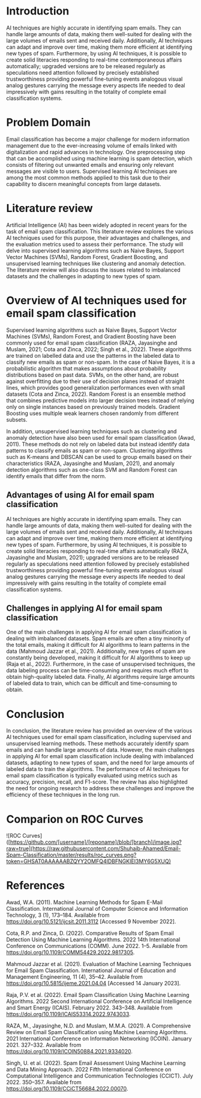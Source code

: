 # Introduction

AI techniques are highly accurate in identifying spam emails. They can handle large amounts of data, making them well-suited for dealing with the large volumes of emails sent and received daily. Additionally, AI techniques can adapt and improve over time, making them more efficient at identifying new types of spam. Furthermore, by using AI techniques, it is possible to create solid literacies responding to real-time contemporaneous affairs automatically; upgraded versions are to be released regularly as speculations need attention followed by precisely established trustworthiness providing powerful fine-tuning events analogous visual analog gestures carrying the message every aspects life needed to deal impressively with gains resulting in the totality of complete email classification systems.

# Problem Domain 

Email classification has become a major challenge for modern information management due to the ever-increasing volume of emails linked with digitalization and rapid advances in technology. One preprocessing step that can be accomplished using machine learning is spam detection, which consists of filtering out unwanted emails and ensuring only relevant messages are visible to users. Supervised learning AI techniques are among the most common methods applied to this task due to their capability to discern meaningful concepts from large datasets.

# Literature review

Artificial Intelligence (AI) has been widely adopted in recent years for the task of email spam classification. This literature review explores the various AI techniques used for this purpose, their advantages and challenges, and the evaluation metrics used to assess their performance. The study will delve into supervised learning algorithms such as Naive Bayes, Support Vector Machines (SVMs), Random Forest, Gradient Boosting, and unsupervised learning techniques like clustering and anomaly detection. The literature review will also discuss the issues related to imbalanced datasets and the challenges in adapting to new types of spam.

# Overview of AI techniques used for email spam classification

Supervised learning algorithms such as Naive Bayes, Support Vector Machines (SVMs), Random Forest, and Gradient Boosting have been commonly used for email spam classification (RAZA, Jayasinghe and Muslam, 2021; Cota and Zinca, 2022; Singh et al., 2022). These algorithms are trained on labelled data and use the patterns in the labeled data to classify new emails as spam or non-spam. In the case of Naive Bayes, it is a probabilistic algorithm that makes assumptions about probability distributions based on past data. SVMs, on the other hand, are robust against overfitting due to their use of decision planes instead of straight lines, which provides good generalization performances even with small datasets (Cota and Zinca, 2022). Random Forest is an ensemble method that combines predictive models into larger decision trees instead of relying only on single instances based on previously trained models. Gradient Boosting uses multiple weak learners chosen randomly from different subsets.

In addition, unsupervised learning techniques such as clustering and anomaly detection have also been used for email spam classification (Awad, 2011). These methods do not rely on labeled data but instead identify data patterns to classify emails as spam or non-spam. Clustering algorithms such as K-means and DBSCAN can be used to group emails based on their characteristics (RAZA, Jayasinghe and Muslam, 2021), and anomaly detection algorithms such as one-class SVM and Random Forest can identify emails that differ from the norm.

## Advantages of using AI for email spam classification

AI techniques are highly accurate in identifying spam emails. They can handle large amounts of data, making them well-suited for dealing with the large volumes of emails sent and received daily. Additionally, AI techniques can adapt and improve over time, making them more efficient at identifying new types of spam. Furthermore, by using AI techniques, it is possible to create solid literacies responding to real-time affairs automatically (RAZA, Jayasinghe and Muslam, 2021); upgraded versions are to be released regularly as speculations need attention followed by precisely established trustworthiness providing powerful fine-tuning events analogous visual analog gestures carrying the message every aspects life needed to deal impressively with gains resulting in the totality of complete email classification systems.

## Challenges in applying AI for email spam classification

One of the main challenges in applying AI for email spam classification is dealing with imbalanced datasets. Spam emails are often a tiny minority of the total emails, making it difficult for AI algorithms to learn patterns in the data (Mahmoud Jazzar et al., 2021). Additionally, new types of spam are constantly being developed, making it difficult for AI algorithms to keep up (Raja et al., 2022). Furthermore, in the case of unsupervised techniques, the data labeling process can be time-consuming and requires much effort to obtain high-quality labeled data. Finally, AI algorithms require large amounts of labeled data to train, which can be difficult and time-consuming to obtain.

# Conclusion

In conclusion, the literature review has provided an overview of the various AI techniques used for email spam classification, including supervised and unsupervised learning methods. These methods accurately identify spam emails and can handle large amounts of data. However, the main challenges in applying AI for email spam classification include dealing with imbalanced datasets, adapting to new types of spam, and the need for large amounts of labeled data to train the algorithms. The performance of AI techniques for email spam classification is typically evaluated using metrics such as accuracy, precision, recall, and F1-score. The review has also highlighted the need for ongoing research to address these challenges and improve the efficiency of these techniques in the long run.

# Comparion on ROC Curves

![ROC Curves]([https://github.com/[username]/[reponame]/blob/[branch]/image.jpg?raw=true](https://raw.githubusercontent.com/Shuhaib-Ahamed/Email-Spam-Classification/master/results/roc_curves.png?token=GHSAT0AAAAAABZQYY2OMFQ4IDBFNGKIEI3MY6G5XUQ)


# References

Awad, W.A. (2011). Machine Learning Methods for Spam E-Mail Classification. International Journal of Computer Science and Information Technology, 3 (1), 173–184. Available from https://doi.org/10.5121/ijcsit.2011.3112 [Accessed 9 November 2022].

Cota, R.P. and Zinca, D. (2022). Comparative Results of Spam Email Detection Using Machine Learning Algorithms. 2022 14th International Conference on Communications (COMM). June 2022. 1–5. Available from https://doi.org/10.1109/COMM54429.2022.9817305.

Mahmoud Jazzar et al. (2021). Evaluation of Machine Learning Techniques for Email Spam Classification. International Journal of Education and Management Engineering, 11 (4), 35–42. Available from https://doi.org/10.5815/ijeme.2021.04.04 [Accessed 14 January 2023].

Raja, P.V. et al. (2022). Email Spam Classification Using Machine Learning Algorithms. 2022 Second International Conference on Artificial Intelligence and Smart Energy (ICAIS). February 2022. 343–348. Available from https://doi.org/10.1109/ICAIS53314.2022.9743033.

RAZA, M., Jayasinghe, N.D. and Muslam, M.M.A. (2021). A Comprehensive Review on Email Spam Classification using Machine Learning Algorithms. 2021 International Conference on Information Networking (ICOIN). January 2021. 327–332. Available from https://doi.org/10.1109/ICOIN50884.2021.9334020.

Singh, U. et al. (2022). Spam Email Assessment Using Machine Learning and Data Mining Approach. 2022 Fifth International Conference on Computational Intelligence and Communication Technologies (CCICT). July 2022. 350–357. Available from https://doi.org/10.1109/CCiCT56684.2022.00070.




